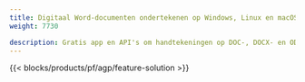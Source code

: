 ```yaml
---
title: Digitaal Word-documenten ondertekenen op Windows, Linux en macOS 
weight: 7730

description: Gratis app en API's om handtekeningen op DOC-, DOCX- en ODT-documenten te beheren
---
```


{{< blocks/products/pf/agp/feature-solution >}} 

